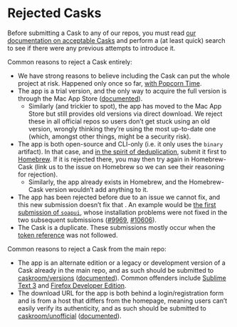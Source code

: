 # Rejected Casks

Before submitting a Cask to any of our repos, you must read [our documentation on acceptable Casks](../development/adding_a_cask.md#finding-a-home-for-your-cask) and perform a (at least quick) search to see if there were any previous attempts to introduce it.

Common reasons to reject a Cask entirely:

+ We have strong reasons to believe including the Cask can put the whole project at risk. Happened only once so far, [with Popcorn Time](https://github.com/caskroom/homebrew-cask/pull/3954).
+ The app is a trial version, and the only way to acquire the full version is through the Mac App Store ([documented](../development/adding_a_cask.md#trial-and-freemium-versions)).
  + Similarly (and trickier to spot), the app has moved to the Mac App Store but still provides old versions via direct download. We reject these in all official repos so users don’t get stuck using an old version, wrongly thinking they’re using the most up-to-date one (which, amongst other things, might be a security risk).
+ The app is both open-source and CLI-only (i.e. it only uses the `binary` artifact). In that case, and [in the spirit of deduplication](https://github.com/caskroom/homebrew-cask/issues/15603), submit it first to [Homebrew](https://github.com/Homebrew/homebrew). If it is rejected there, you may then try again in Homebrew-Cask (link us to the issue on Homebrew so we can see their reasoning for rejection).
  + Similarly, the app already exists in Homebrew, and the Homebrew-Cask version wouldn’t add anything to it.
+ The app has been rejected before due to an issue we cannot fix, and this new submission doesn’t fix that . An example would be [the first submission of `soapui`](https://github.com/caskroom/homebrew-cask/pull/4939), whose installation problems were not fixed in the two subsequent submissions ([#9969](https://github.com/caskroom/homebrew-cask/pull/9969), [#10606](https://github.com/caskroom/homebrew-cask/pull/10606)).
+ The Cask is a duplicate. These submissions mostly occur when the [token reference](../cask_language_reference/token_reference.md) was not followed.

Common reasons to reject a Cask from the main repo:

+ The app is an alternate edition or a legacy or development version of a Cask already in the main repo, and as such should be submitted to [caskroom/versions](https://github.com/caskroom/homebrew-versions) ([documented](../development/adding_a_cask.md#beta-unstable-development-nightly-legacy-or-alternative-versions)). Common offenders include [Sublime Text 3](https://github.com/caskroom/homebrew-cask/search?utf8=%E2%9C%93&q=sublime+text+3&type=Issues) and [Firefox Developer Edition](https://github.com/caskroom/homebrew-cask/search?q=firefox+developer+edition&type=Issues&utf8=%E2%9C%93).
+ The download URL for the app is both behind a login/registration form and is from a host that differs from the homepage, meaning users can’t easily verify its authenticity, and as such should be submitted to [caskroom/unofficial](https://github.com/caskroom/homebrew-unofficial) ([documented](../development/adding_a_cask.md#unofficial-vendorless-and-walled-builds)).
